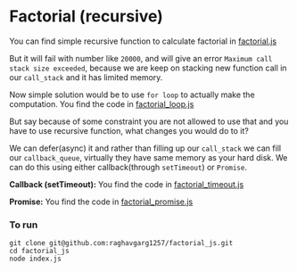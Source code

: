 # Factorial (recursive)

You can find simple recursive function to calculate factorial in [factorial.js](https://github.com/raghavgarg1257/factorial_js/blob/master/factorial.js)

But it will fail with number like `20000`, and will give an error `Maximum call stack size exceeded`, because we are keep on stacking new function call in our `call_stack` and it has limited memory.

Now simple solution would be to use `for loop` to actually make the computation. You find the code in [factorial_loop.js](https://github.com/raghavgarg1257/factorial_js/blob/master/factorial_loop.js)

But say because of some constraint you are not allowed to use that and you have to use recursive function, what changes you would do to it?

We can defer(async) it and rather than filling up our `call_stack` we can fill our `callback_queue`, virtually they have same memory as your hard disk. We can do this using either callback(through `setTimeout`) or `Promise`.

**Callback (setTimeout):** You find the code in [factorial_timeout.js](https://github.com/raghavgarg1257/factorial_js/blob/master/factorial_timeout.js)

**Promise:** You find the code in [factorial_promise.js](https://github.com/raghavgarg1257/factorial_js/blob/master/factorial_promise.js)


### To run
```
git clone git@github.com:raghavgarg1257/factorial_js.git
cd factorial_js
node index.js
```
